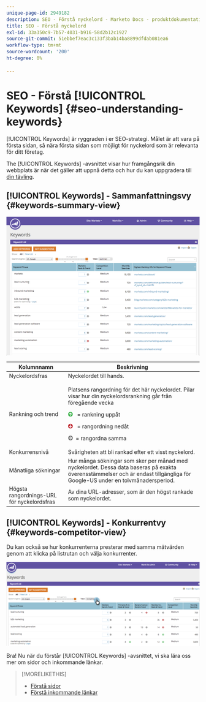 ```yaml
---
unique-page-id: 2949182
description: SEO - Förstå nyckelord - Marketo Docs - produktdokumentation
title: SEO - Förstå nyckelord
exl-id: 33a350c9-7b57-4031-b916-58d2b12c1927
source-git-commit: 51ebbef7eac3c133f3bab14ba8899dfdab081ea6
workflow-type: tm+mt
source-wordcount: '200'
ht-degree: 0%

---
```


# SEO - Förstå [!UICONTROL Keywords] {#seo-understanding-keywords}

[!UICONTROL Keywords] är ryggraden i er SEO-strategi. Målet är att vara på första sidan, så nära första sidan som möjligt för nyckelord som är relevanta för ditt företag.

The [!UICONTROL Keywords] -avsnittet visar hur framgångsrik din webbplats är när det gäller att uppnå detta och hur du kan uppgradera till [din tävling](/help/marketo/product-docs/additional-apps/seo/understanding-seo/seo-add-competitors.md).

## [!UICONTROL Keywords] - Sammanfattningsvy {#keywords-summary-view}

![](assets/image2014-9-17-21-3a44-3a25.png)

<table> 
 <thead> 
  <tr> 
   <th colspan="1" rowspan="1">Kolumnnamn</th> 
   <th colspan="1" rowspan="1">Beskrivning</th> 
  </tr> 
 </thead> 
 <tbody> 
  <tr> 
   <td colspan="1" rowspan="1"><span class="uicontrol">Nyckelordsfras</span></td> 
   <td colspan="1" rowspan="1">Nyckelordet till hands.</td> 
  </tr> 
  <tr> 
   <td colspan="1" rowspan="1"><span class="uicontrol">Rankning och trend</span></td> 
   <td colspan="1" rowspan="1"><p>Platsens rangordning för det här nyckelordet. Pilar visar hur din nyckelordsrankning går från föregående vecka </p><p><img alt="—" src="assets/image2015-5-11-15-3a24-3a6.png" data-linked-resource-id="7514508" data-linked-resource-type="attachment" data-base-url="https://docs.marketo.com" data-linked-resource-container-id="2949182" title="--">  = rankning uppåt</p><p><img alt="--" src="assets/image2015-5-11-15-3a18-3a3.png" data-linked-resource-id="7514505" data-linked-resource-type="attachment" data-base-url="https://docs.marketo.com" data-linked-resource-container-id="2949182" title="--"> = rangordning nedåt</p><p> <img alt="--" src="assets/image2015-5-11-15-3a23-3a44.png" data-linked-resource-id="7514507" data-linked-resource-type="attachment" data-base-url="https://docs.marketo.com" data-linked-resource-container-id="2949182" title="--">= rangordna samma</p></td> 
  </tr> 
  <tr> 
   <td colspan="1" rowspan="1"><span class="uicontrol">Konkurrensnivå</span></td> 
   <td colspan="1" rowspan="1">Svårigheten att bli rankad efter ett visst nyckelord. </td> 
  </tr> 
  <tr> 
   <td colspan="1" rowspan="1"><span class="uicontrol">Månatliga sökningar</span></td> 
   <td colspan="1" rowspan="1">Hur många sökningar som sker per månad med nyckelordet. Dessa data baseras på exakta överensstämmelser och är endast tillgängliga för Google-US under en tolvmånadersperiod. </td> 
  </tr> 
  <tr> 
   <td colspan="1" rowspan="1"><span class="uicontrol">Högsta rangordnings-URL för nyckelordsfras</span></td>
   <td colspan="1" rowspan="1">Av dina URL-adresser, som är den högst rankade som nyckelordet.</td> 
  </tr> 
 </tbody> 
</table>

## [!UICONTROL Keywords] - Konkurrentvy {#keywords-competitor-view}

Du kan också se hur konkurrenterna presterar med samma mätvärden genom att klicka på listrutan och välja konkurrenter.

![](assets/image2014-9-17-21-3a44-3a45.png)

Bra! Nu när du förstår [!UICONTROL Keywords] -avsnittet, vi ska lära oss mer om sidor och inkommande länkar.

>[!MORELIKETHIS]
>
>* [Förstå sidor](/help/marketo/product-docs/additional-apps/seo/pages/seo-understanding-pages.md)
>* [Förstå inkommande länkar](/help/marketo/product-docs/additional-apps/seo/inbound-links/seo-understanding-inbound-links.md)

